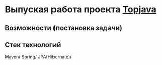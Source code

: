# Выпуская работа проекта <a href="https://github.com/JavaOPs/topjava">Topjava</a>
## Возможности (постановка задачи)
## Стек технологий
Maven/ Spring/ JPA(Hibernate)/
